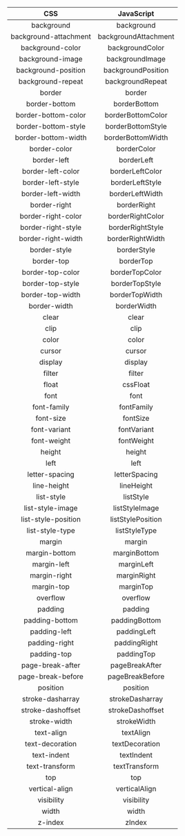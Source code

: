 |          CSS          |      JavaScript      |
| :-------------------: | :------------------: |
|      background       |      background      |
| background-attachment | backgroundAttachment |
|   background-color    |   backgroundColor    |
|   background-image    |   backgroundImage    |
|  background-position  |  backgroundPosition  |
|   background-repeat   |   backgroundRepeat   |
|        border         |        border        |
|     border-bottom     |     borderBottom     |
|  border-bottom-color  |  borderBottomColor   |
|  border-bottom-style  |  borderBottomStyle   |
|  border-bottom-width  |  borderBottomWidth   |
|     border-color      |     borderColor      |
|      border-left      |      borderLeft      |
|   border-left-color   |   borderLeftColor    |
|   border-left-style   |   borderLeftStyle    |
|   border-left-width   |   borderLeftWidth    |
|     border-right      |     borderRight      |
|  border-right-color   |   borderRightColor   |
|  border-right-style   |   borderRightStyle   |
|  border-right-width   |   borderRightWidth   |
|     border-style      |     borderStyle      |
|      border-top       |      borderTop       |
|   border-top-color    |    borderTopColor    |
|   border-top-style    |    borderTopStyle    |
|   border-top-width    |    borderTopWidth    |
|     border-width      |     borderWidth      |
|         clear         |        clear         |
|         clip          |         clip         |
|         color         |        color         |
|        cursor         |        cursor        |
|        display        |       display        |
|        filter         |        filter        |
|         float         |       cssFloat       |
|         font          |         font         |
|      font-family      |      fontFamily      |
|       font-size       |       fontSize       |
|     font-variant      |     fontVariant      |
|      font-weight      |      fontWeight      |
|        height         |        height        |
|         left          |         left         |
|    letter-spacing     |    letterSpacing     |
|      line-height      |      lineHeight      |
|      list-style       |      listStyle       |
|   list-style-image    |    listStyleImage    |
|  list-style-position  |  listStylePosition   |
|    list-style-type    |    listStyleType     |
|        margin         |        margin        |
|     margin-bottom     |     marginBottom     |
|      margin-left      |      marginLeft      |
|     margin-right      |     marginRight      |
|      margin-top       |      marginTop       |
|       overflow        |       overflow       |
|        padding        |       padding        |
|    padding-bottom     |    paddingBottom     |
|     padding-left      |     paddingLeft      |
|     padding-right     |     paddingRight     |
|      padding-top      |      paddingTop      |
|   page-break-after    |    pageBreakAfter    |
|   page-break-before   |   pageBreakBefore    |
|       position        |       position       |
|   stroke-dasharray    |   strokeDasharray    |
|   stroke-dashoffset   |   strokeDashoffset   |
|     stroke-width      |     strokeWidth      |
|      text-align       |      textAlign       |
|    text-decoration    |    textDecoration    |
|      text-indent      |      textIndent      |
|    text-transform     |    textTransform     |
|          top          |         top          |
|    vertical-align     |    verticalAlign     |
|      visibility       |      visibility      |
|         width         |        width         |
|        z-index        |        zIndex        |
